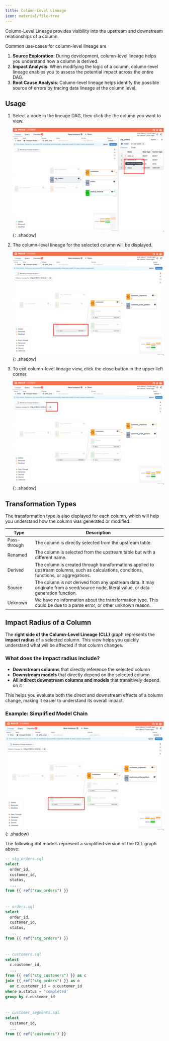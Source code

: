 ```yaml
---
title: Column-Level Lineage
icon: material/file-tree
---
```


Column-Level Lineage provides visibility into the upstream and downstream relationships of a column. 

Common use-cases for column-level lineage are

1. **Source Exploration**: During development, column-level lineage helps you understand how a column is derived.
2. **Impact Analysis**: When modifying the logic of a column, column-level lineage enables you to assess the potential impact across the entire DAG.
3. **Root Cause Analysis**: Column-level lineage helps identify the possible source of errors by tracing data lineage at the column level.

## Usage

1. Select a node in the lineage DAG, then click the the column you want to view.

    ![alt text](../assets/images/features/cll-1.png){: .shadow}

1. The column-level lineage for the selected column will be displayed.

    ![alt text](../assets/images/features/cll-2.png){: .shadow}

1. To exit column-level lineage view, click the close button in the upper-left corner.
    
    ![alt text](../assets/images/features/cll-3.png){: .shadow}

## Transformation Types

The transformation type is also displayed for each column, which will help you understand how the column was generated or modified.

| Type | Description  |
|------|--------------|
| Pass-through  |The column is directly selected from the upstream table. |
| Renamed | The column is selected from the upstream table but with a different name. |
| Derived | The column is created through transformations applied to upstream columns, such as calculations, conditions, functions, or aggregations. |
| Source | The column is not derived from any upstream data. It may originate from a seed/source node, literal value, or data generation function. |
| Unknown | We have no information about the transformation type. This could be due to a parse error, or other unknown reason. | 


## Impact Radius of a Column

The **right side of the Column-Level Lineage (CLL)** graph represents the **impact radius** of a selected column.
This view helps you quickly understand what will be affected if that column changes.

### What does the impact radius include?

- **Downstream columns** that directly reference the selected column
- **Downstream models** that directly depend on the selected column
- **All indirect downstream columns and models** that transitively depend on it

This helps you evaluate both the direct and downstream effects of a column change, making it easier to understand its overall impact.


### Example: Simplified Model Chain
![alt text](../assets/images/features/cll-2.png){: .shadow}

The following dbt models represent a simplified version of the CLL graph above:
```sql
-- stg_orders.sql
select
  order_id,
  customer_id,
  status,
  ...
from {{ ref("raw_orders") }}


-- orders.sql
select
  order_id,
  customer_id,
  status,
  ...
from {{ ref("stg_orders") }}


-- customers.sql
select
  c.customer_id,
  ...
from {{ ref("stg_customers") }} as c
join {{ ref("stg_orders") }} as o
  on c.customer_id = o.customer_id
where o.status = 'completed'
group by c.customer_id


-- customer_segments.sql
select
  customer_id,
  ...
from {{ ref("customers") }}
```

